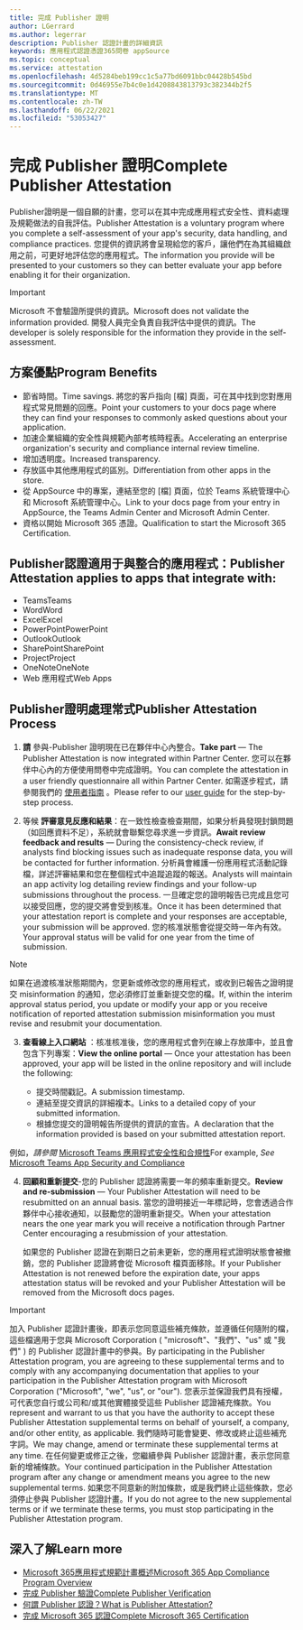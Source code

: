 ```yaml
---
title: 完成 Publisher 證明
author: LGerrard
ms.author: legerrar
description: Publisher 認證計畫的詳細資訊
keywords: 應用程式認證憑證365問卷 appSource
ms.topic: conceptual
ms.service: attestation
ms.openlocfilehash: 4d5284beb199cc1c5a77bd6091bbc04428b545bd
ms.sourcegitcommit: 0d46955e7b4c0e1d4208843813793c382344b2f5
ms.translationtype: MT
ms.contentlocale: zh-TW
ms.lasthandoff: 06/22/2021
ms.locfileid: "53053427"
---
```

# <a name="complete-publisher-attestation"></a><span data-ttu-id="c0126-104">完成 Publisher 證明</span><span class="sxs-lookup"><span data-stu-id="c0126-104">Complete Publisher Attestation</span></span>

<span data-ttu-id="c0126-105">Publisher證明是一個自願的計畫，您可以在其中完成應用程式安全性、資料處理及規範做法的自我評估。</span><span class="sxs-lookup"><span data-stu-id="c0126-105">Publisher Attestation is a voluntary program where you complete a self-assessment of your app's security, data handling, and compliance practices.</span></span> <span data-ttu-id="c0126-106">您提供的資訊將會呈現給您的客戶，讓他們在為其組織啟用之前，可更好地評估您的應用程式。</span><span class="sxs-lookup"><span data-stu-id="c0126-106">The information you provide will be presented to your customers so they can better evaluate your app before enabling it for their organization.</span></span> 

> [!IMPORTANT]
> <span data-ttu-id="c0126-107">Microsoft 不會驗證所提供的資訊。</span><span class="sxs-lookup"><span data-stu-id="c0126-107">Microsoft does not validate the information provided.</span></span> <span data-ttu-id="c0126-108">開發人員完全負責自我評估中提供的資訊。</span><span class="sxs-lookup"><span data-stu-id="c0126-108">The developer is solely responsible for the information they provide in the self-assessment.</span></span> 


## <a name="program-benefits"></a><span data-ttu-id="c0126-109">方案優點</span><span class="sxs-lookup"><span data-stu-id="c0126-109">Program Benefits</span></span>
- <span data-ttu-id="c0126-110">節省時間。</span><span class="sxs-lookup"><span data-stu-id="c0126-110">Time savings.</span></span> <span data-ttu-id="c0126-111">將您的客戶指向 [檔] 頁面，可在其中找到您對應用程式常見問題的回應。</span><span class="sxs-lookup"><span data-stu-id="c0126-111">Point your customers to your docs page where they can find your responses to commonly asked questions about your application.</span></span> 
- <span data-ttu-id="c0126-112">加速企業組織的安全性與規範內部考核時程表。</span><span class="sxs-lookup"><span data-stu-id="c0126-112">Accelerating an enterprise organization's security and compliance internal review timeline.</span></span>
- <span data-ttu-id="c0126-113">增加透明度。</span><span class="sxs-lookup"><span data-stu-id="c0126-113">Increased transparency.</span></span>
- <span data-ttu-id="c0126-114">存放區中其他應用程式的區別。</span><span class="sxs-lookup"><span data-stu-id="c0126-114">Differentiation from other apps in the store.</span></span> 
- <span data-ttu-id="c0126-115">從 AppSource 中的專案，連結至您的 [檔] 頁面，位於 Teams 系統管理中心和 Microsoft 系統管理中心。</span><span class="sxs-lookup"><span data-stu-id="c0126-115">Link to your docs page from your entry in AppSource, the Teams Admin Center and Microsoft Admin Center.</span></span> 
- <span data-ttu-id="c0126-116">資格以開始 Microsoft 365 憑證。</span><span class="sxs-lookup"><span data-stu-id="c0126-116">Qualification to start the Microsoft 365 Certification.</span></span>

## <a name="publisher-attestation-applies-to-apps-that-integrate-with"></a><span data-ttu-id="c0126-117">Publisher認證適用于與整合的應用程式：</span><span class="sxs-lookup"><span data-stu-id="c0126-117">Publisher Attestation applies to apps that integrate with:</span></span>
- <span data-ttu-id="c0126-118">Teams</span><span class="sxs-lookup"><span data-stu-id="c0126-118">Teams</span></span>
- <span data-ttu-id="c0126-119">Word</span><span class="sxs-lookup"><span data-stu-id="c0126-119">Word</span></span>
- <span data-ttu-id="c0126-120">Excel</span><span class="sxs-lookup"><span data-stu-id="c0126-120">Excel</span></span>
- <span data-ttu-id="c0126-121">PowerPoint</span><span class="sxs-lookup"><span data-stu-id="c0126-121">PowerPoint</span></span> 
- <span data-ttu-id="c0126-122">Outlook</span><span class="sxs-lookup"><span data-stu-id="c0126-122">Outlook</span></span>
- <span data-ttu-id="c0126-123">SharePoint</span><span class="sxs-lookup"><span data-stu-id="c0126-123">SharePoint</span></span>
- <span data-ttu-id="c0126-124">Project</span><span class="sxs-lookup"><span data-stu-id="c0126-124">Project</span></span>
- <span data-ttu-id="c0126-125">OneNote</span><span class="sxs-lookup"><span data-stu-id="c0126-125">OneNote</span></span>
- <span data-ttu-id="c0126-126">Web 應用程式</span><span class="sxs-lookup"><span data-stu-id="c0126-126">Web Apps</span></span>

## <a name="publisher-attestation-process"></a><span data-ttu-id="c0126-127">Publisher證明處理常式</span><span class="sxs-lookup"><span data-stu-id="c0126-127">Publisher Attestation Process</span></span>

1. <span data-ttu-id="c0126-128">**請** 參與-Publisher 證明現在已在夥伴中心內整合。</span><span class="sxs-lookup"><span data-stu-id="c0126-128">**Take part** — The Publisher Attestation is now integrated within Partner Center.</span></span> <span data-ttu-id="c0126-129">您可以在夥伴中心內的方便使用問卷中完成證明。</span><span class="sxs-lookup"><span data-stu-id="c0126-129">You can complete the attestation in a user friendly questionnaire all within Partner Center.</span></span> <span data-ttu-id="c0126-130">如需逐步程式，請參閱我們的 [使用者指南](https://docs.microsoft.com/microsoft-365-app-certification/docs/userguide) 。</span><span class="sxs-lookup"><span data-stu-id="c0126-130">Please refer to our [user guide](https://docs.microsoft.com/microsoft-365-app-certification/docs/userguide) for the step-by-step process.</span></span>

2. <span data-ttu-id="c0126-131">等候 **評審意見反應和結果**：在一致性檢查檢查期間，如果分析員發現封鎖問題（如回應資料不足），系統就會聯繫您尋求進一步資訊。</span><span class="sxs-lookup"><span data-stu-id="c0126-131">**Await review feedback and results** — During the consistency-check review, if analysts find blocking issues such as inadequate response data, you will be contacted for further information.</span></span> <span data-ttu-id="c0126-132">分析員會維護一份應用程式活動記錄檔，詳述評審結果和您在整個程式中追蹤追蹤的報送。</span><span class="sxs-lookup"><span data-stu-id="c0126-132">Analysts will maintain an app activity log detailing review findings and your follow-up submissions throughout the process.</span></span> <span data-ttu-id="c0126-133">一旦確定您的證明報告已完成且您可以接受回應，您的提交將會受到核准。</span><span class="sxs-lookup"><span data-stu-id="c0126-133">Once it has been determined that your attestation report is complete and your responses are acceptable, your submission will be approved.</span></span> <span data-ttu-id="c0126-134">您的核准狀態會從提交時一年內有效。</span><span class="sxs-lookup"><span data-stu-id="c0126-134">Your approval status will be valid for one year from the time of submission.</span></span>

> [!NOTE]
> <span data-ttu-id="c0126-135">如果在過渡核准狀態期間內，您更新或修改您的應用程式，或收到已報告之證明提交 misinformation 的通知，您必須修訂並重新提交您的檔。</span><span class="sxs-lookup"><span data-stu-id="c0126-135">If, within the interim approval status period, you update or modify your app or you receive notification of reported attestation submission misinformation you must revise and resubmit your documentation.</span></span>

3. <span data-ttu-id="c0126-136">**查看線上入口網站** ：核准核准後，您的應用程式會列在線上存放庫中，並且會包含下列專案：</span><span class="sxs-lookup"><span data-stu-id="c0126-136">**View the online portal** — Once your attestation has been approved, your app will be listed in the online repository and will include the following:</span></span>

   - <span data-ttu-id="c0126-137">提交時間戳記。</span><span class="sxs-lookup"><span data-stu-id="c0126-137">A submission timestamp.</span></span>
   - <span data-ttu-id="c0126-138">連結至提交資訊的詳細複本。</span><span class="sxs-lookup"><span data-stu-id="c0126-138">Links to a detailed copy of your submitted information.</span></span>
   - <span data-ttu-id="c0126-139">根據您提交的證明報告所提供的資訊的宣告。</span><span class="sxs-lookup"><span data-stu-id="c0126-139">A declaration that the information provided is based on your submitted attestation report.</span></span>

<span data-ttu-id="c0126-140">例如，*請參閱* [Microsoft Teams 應用程式安全性和合規性](../teams/teams-apps.md)</span><span class="sxs-lookup"><span data-stu-id="c0126-140">For example, *See* [Microsoft Teams App Security and Compliance](../teams/teams-apps.md)</span></span>

4. <span data-ttu-id="c0126-141">**回顧和重新提交**-您的 Publisher 認證將需要一年的頻率重新提交。</span><span class="sxs-lookup"><span data-stu-id="c0126-141">**Review and re-submission** — Your Publisher Attestation will need to be resubmitted on an annual basis.</span></span> <span data-ttu-id="c0126-142">當您的證明接近一年標記時，您會透過合作夥伴中心接收通知，以鼓勵您的證明重新提交。</span><span class="sxs-lookup"><span data-stu-id="c0126-142">When your attestation nears the one year mark you will receive a notification through Partner Center encouraging a resubmission of your attestation.</span></span> 

   <span data-ttu-id="c0126-143">如果您的 Publisher 認證在到期日之前未更新，您的應用程式證明狀態會被撤銷，您的 Publisher 認證將會從 Microsoft 檔頁面移除。</span><span class="sxs-lookup"><span data-stu-id="c0126-143">If your Publisher Attestation is not renewed before the expiration date, your apps attestation status will be revoked and your Publisher Attestation will be removed from the Microsoft docs pages.</span></span> 

>[!IMPORTANT]
><span data-ttu-id="c0126-144">加入 Publisher 認證計畫後，即表示您同意這些補充條款，並遵循任何隨附的檔，這些檔適用于您與 Microsoft Corporation ( "microsoft"、"我們"、"us" 或 "我們" ) 的 Publisher 認證計畫中的參與。</span><span class="sxs-lookup"><span data-stu-id="c0126-144">By participating in the Publisher Attestation program, you are agreeing to these supplemental terms and to comply with any accompanying documentation that applies to your participation in the Publisher Attestation program with Microsoft Corporation ("Microsoft", "we", "us", or "our").</span></span> <span data-ttu-id="c0126-145">您表示並保證我們具有授權，可代表您自行或公司和/或其他實體接受這些 Publisher 認證補充條款。</span><span class="sxs-lookup"><span data-stu-id="c0126-145">You represent and warrant to us that you have the authority to accept these Publisher Attestation supplemental terms on behalf of yourself, a company, and/or other entity, as applicable.</span></span> <span data-ttu-id="c0126-146">我們隨時可能會變更、修改或終止這些補充字詞。</span><span class="sxs-lookup"><span data-stu-id="c0126-146">We may change, amend or terminate these supplemental terms at any time.</span></span> <span data-ttu-id="c0126-147">在任何變更或修正之後，您繼續參與 Publisher 認證計畫，表示您同意新的增補條款。</span><span class="sxs-lookup"><span data-stu-id="c0126-147">Your continued participation in the Publisher Attestation program after any change or amendment means you agree to the new supplemental terms.</span></span> <span data-ttu-id="c0126-148">如果您不同意新的附加條款，或是我們終止這些條款，您必須停止參與 Publisher 認證計畫。</span><span class="sxs-lookup"><span data-stu-id="c0126-148">If you do not agree to the new supplemental terms or if we terminate these terms, you must stop participating in the Publisher Attestation program.</span></span>

## <a name="learn-more"></a><span data-ttu-id="c0126-149">深入了解</span><span class="sxs-lookup"><span data-stu-id="c0126-149">Learn more</span></span>

* [<span data-ttu-id="c0126-150">Microsoft 365應用程式規範計畫概述</span><span class="sxs-lookup"><span data-stu-id="c0126-150">Microsoft 365 App Compliance Program Overview</span></span>](~/overview.md)  
* [<span data-ttu-id="c0126-151">完成 Publisher 驗證</span><span class="sxs-lookup"><span data-stu-id="c0126-151">Complete Publisher Verification</span></span>](https://docs.microsoft.com/azure/active-directory/develop/mark-app-as-publisher-verified)  
* [<span data-ttu-id="c0126-152">何謂 Publisher 認證？</span><span class="sxs-lookup"><span data-stu-id="c0126-152">What is Publisher Attestation?</span></span>](~/docs/enterprise-app-attestation-guide.md)  
* [<span data-ttu-id="c0126-153">完成 Microsoft 365 認證</span><span class="sxs-lookup"><span data-stu-id="c0126-153">Complete Microsoft 365 Certification</span></span>](~/docs/certification.md)
